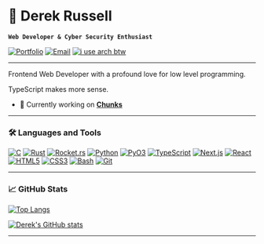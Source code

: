 # 🌊 Derek Russell

**`Web Developer & Cyber Security Enthusiast`**

[![Portfolio](https://img.shields.io/badge/Portfolio-%23000000.svg?style=for-the-badge&logo=firefox&logoColor=white)](https://derekrussell.pro)
[![Email](https://img.shields.io/badge/Email-%23D14836.svg?style=for-the-badge&logo=gmail&logoColor=white)](mailto:russellderek01@gmail.com)
[![i use arch btw](https://img.shields.io/badge/-i%20use%20arch%20btw-1793D1?style=for-the-badge&logo=arch-linux&logoColor=white)](https://archlinux.org)

---
Frontend Web Developer with a profound love for low level programming.

TypeScript makes more sense.

- 🚀 Currently working on **[Chunks](https://github.com/drkrssll/chunks-rs)**

---

### 🛠️ Languages and Tools

[![C](https://img.shields.io/badge/C-%23A8B9CC.svg?style=for-the-badge&logo=c&logoColor=black)](https://en.wikipedia.org/wiki/C_(programming_language))
[![Rust](https://img.shields.io/badge/Rust-000000?style=for-the-badge&logo=rust&logoColor=orange)](https://www.rust-lang.org/)
[![Rocket.rs](https://img.shields.io/badge/Rocket.rs-%23EC4A3F.svg?style=for-the-badge&logo=rocket&logoColor=white)](https://rocket.rs/)
[![Python](https://img.shields.io/badge/Python-%233776AB.svg?style=for-the-badge&logo=python&logoColor=yellow)](https://www.python.org/)
[![PyO3](https://img.shields.io/badge/PyO3-%2307405e.svg?style=for-the-badge&logo=rust&logoColor=black)](https://github.com/PyO3/pyo3)
[![TypeScript](https://img.shields.io/badge/TypeScript-%23007ACC.svg?style=for-the-badge&logo=typescript&logoColor=white)](https://www.typescriptlang.org/)
[![Next.js](https://img.shields.io/badge/Next.js-%23000000.svg?style=for-the-badge&logo=nextdotjs&logoColor=white)](https://nextjs.org/)
[![React](https://img.shields.io/badge/React-%2320232a.svg?style=for-the-badge&logo=react&logoColor=%2361DAFB)](https://reactjs.org/)
[![HTML5](https://img.shields.io/badge/HTML5-%23E34F26.svg?style=for-the-badge&logo=html5&logoColor=white)](https://developer.mozilla.org/en-US/docs/Web/Guide/HTML/HTML5)
[![CSS3](https://img.shields.io/badge/CSS3-%231572B6.svg?style=for-the-badge&logo=css3&logoColor=black)](https://developer.mozilla.org/en-US/docs/Web/CSS)
[![Bash](https://img.shields.io/badge/Bash-%234EAA25.svg?style=for-the-badge&logo=gnu-bash&logoColor=white)](https://www.gnu.org/software/bash/)
[![Git](https://img.shields.io/badge/Git-%23F05033.svg?style=for-the-badge&logo=git&logoColor=white)](https://git-scm.com/)

---

### 📈 GitHub Stats

[![Top Langs](https://github-readme-stats.vercel.app/api/top-langs/?username=drkrssll&layout=compact&theme=tokyonight)](https://github.com/drkrssll)

[![Derek's GitHub stats](https://github-readme-stats.vercel.app/api?username=drkrssll&show_icons=true&theme=tokyonight)](https://github.com/drkrssll)

---
